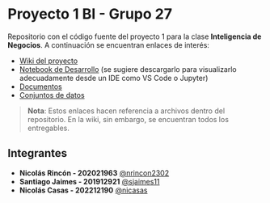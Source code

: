 # Proyecto 1 BI - Grupo 27

Repositorio con el código fuente del proyecto 1 para la clase **Inteligencia de Negocios**. A continuación se encuentran enlaces de interés:

- [Wiki del proyecto](https://github.com/nrincon2302/BI-Proyecto1-G27/wiki)
- [Notebook de Desarrollo](https://github.com/nrincon2302/BI-Proyecto1-G27/blob/main/source/BI_Proy1_Etapa1_G27.ipynb) (se sugiere descargarlo para visualizarlo adecuadamente desde un IDE como VS Code o Jupyter)
- [Documentos](https://github.com/nrincon2302/BI-Proyecto1-G27/tree/main/docs)
- [Conjuntos de datos](https://github.com/nrincon2302/BI-Proyecto1-G27/tree/main/data)

> **Nota**: Estos enlaces hacen referencia a archivos dentro del repositorio. En la wiki, sin embargo, se encuentran todos los entregables.



## Integrantes

- **Nicolás Rincón - 202021963** [@nrincon2302](https://github.com/nrincon2302)
- **Santiago Jaimes - 201912921** [@sjaimes11](https://github.com/sjaimes11)
- **Nicolás Casas - 202212190** [@nicasas](https://github.com/nicasas)
